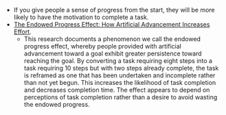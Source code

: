 - If you give people a sense of progress from the start, they will be more likely to have the motivation to complete a task.
- [The Endowed Progress Effect: How Artificial Advancement Increases Effort](https://msbfile03.usc.edu/digitalmeasures/jnunes/intellcont/Endowed%20Progress%20Effect-1.pdf).
	- This research documents a phenomenon we call the endowed progress effect, whereby people provided with artificial advancement toward a goal exhibit greater persistence toward reaching the goal. By converting a task requiring eight steps into a task requiring 10 steps but with two steps already complete, the task is reframed as one that has been undertaken and incomplete rather than not yet begun. This increases the likelihood of task completion and decreases completion time. The effect appears to depend on perceptions of task completion rather than a desire to avoid wasting the endowed progress.